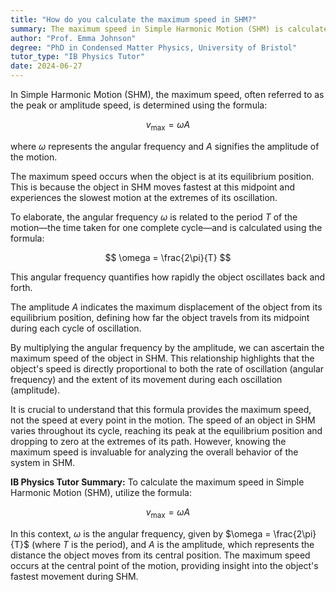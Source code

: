 ```yaml
---
title: "How do you calculate the maximum speed in SHM?"
summary: The maximum speed in Simple Harmonic Motion (SHM) is calculated using the formula $v_{\text{max}} = \omega A$, where $\omega$ is the angular frequency and $A$ is the amplitude.
author: "Prof. Emma Johnson"
degree: "PhD in Condensed Matter Physics, University of Bristol"
tutor_type: "IB Physics Tutor"
date: 2024-06-27
---
```


In Simple Harmonic Motion (SHM), the maximum speed, often referred to as the peak or amplitude speed, is determined using the formula:

$$
v_{\text{max}} = \omega A
$$

where $\omega$ represents the angular frequency and $A$ signifies the amplitude of the motion.

The maximum speed occurs when the object is at its equilibrium position. This is because the object in SHM moves fastest at this midpoint and experiences the slowest motion at the extremes of its oscillation. 

To elaborate, the angular frequency $\omega$ is related to the period $T$ of the motion—the time taken for one complete cycle—and is calculated using the formula:

$$
\omega = \frac{2\pi}{T}
$$

This angular frequency quantifies how rapidly the object oscillates back and forth.

The amplitude $A$ indicates the maximum displacement of the object from its equilibrium position, defining how far the object travels from its midpoint during each cycle of oscillation.

By multiplying the angular frequency by the amplitude, we can ascertain the maximum speed of the object in SHM. This relationship highlights that the object's speed is directly proportional to both the rate of oscillation (angular frequency) and the extent of its movement during each oscillation (amplitude).

It is crucial to understand that this formula provides the maximum speed, not the speed at every point in the motion. The speed of an object in SHM varies throughout its cycle, reaching its peak at the equilibrium position and dropping to zero at the extremes of its path. However, knowing the maximum speed is invaluable for analyzing the overall behavior of the system in SHM.

**IB Physics Tutor Summary:** To calculate the maximum speed in Simple Harmonic Motion (SHM), utilize the formula:

$$
v_{\text{max}} = \omega A
$$

In this context, $\omega$ is the angular frequency, given by $\omega = \frac{2\pi}{T}$ (where $T$ is the period), and $A$ is the amplitude, which represents the distance the object moves from its central position. The maximum speed occurs at the central point of the motion, providing insight into the object's fastest movement during SHM.
    